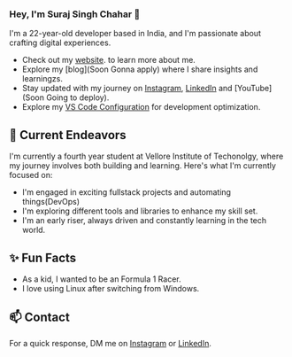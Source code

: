 ### Hey, I'm Suraj Singh Chahar 👋 

I'm a 22-year-old developer based in India, and I'm passionate about crafting digital experiences. 

- Check out my [website](https://imsurajchahar.vercel.app/). to learn more about me.
- Explore my [blog](Soon Gonna apply) where I share insights and learningzs.
- Stay updated with my journey on [Instagram](https://www.instagram.com/soorajbutwithu), [LinkedIn](https://www.linkedin.com/in/imsurajchahar/) and [YouTube](Soon Going to deploy).
- Explore my [VS Code Configuration](https://github.com/iamsurajchahar/vscode-setting) for development optimization.

## 🔭 Current Endeavors 

I'm currently a fourth year student at Vellore Institute of Techonolgy, where my journey involves both building and learning. Here's what I'm currently focused on:

- I'm engaged in exciting fullstack projects and automating things(DevOps)
- I'm exploring different tools and libraries to enhance my skill set.
- I'm an early riser, always driven and constantly learning in the tech world.

## ✨ Fun Facts 
- As a kid, I wanted to be an Formula 1 Racer.
- I love using Linux after switching from Windows.

## 📫 Contact

 For a quick response, DM me on [Instagram](https://www.instagram.com/soorajbutwithu/) or [LinkedIn](https://www.linkedin.com/in/imsurajchahar/).
